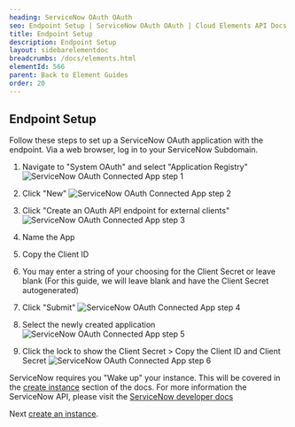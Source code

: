 ```yaml
---
heading: ServiceNow OAuth OAuth
seo: Endpoint Setup | ServiceNow OAuth OAuth | Cloud Elements API Docs
title: Endpoint Setup
description: Endpoint Setup
layout: sidebarelementdoc
breadcrumbs: /docs/elements.html
elementId: 566
parent: Back to Element Guides
order: 20
---
```


## Endpoint Setup

Follow these steps to set up a ServiceNow OAuth application with the endpoint.
Via a web browser, log in to your ServiceNow Subdomain.

1. Navigate to "System OAuth" and select "Application Registry"
![ServiceNow OAuth Connected App step 1](http://cloud-elements.com/wp-content/uploads/2016/06/ServiceNowAPI1.png)

2. Click "New"
![ServiceNow OAuth Connected App step 2](http://cloud-elements.com/wp-content/uploads/2016/06/ServiceNowAPI2.png)

3. Click "Create an OAuth API endpoint for external clients"
![ServiceNow OAuth Connected App step 3](http://cloud-elements.com/wp-content/uploads/2016/06/ServiceNowAPI3.png)

4. Name the App

5. Copy the Client ID

6. You may enter a string of your choosing for the Client Secret or leave blank (For this guide, we will leave blank and have the Client Secret autogenerated)

7. Click "Submit"
![ServiceNow OAuth Connected App step 4](http://cloud-elements.com/wp-content/uploads/2016/06/ServiceNowAPI4.png)

8. Select the newly created application![ServiceNow OAuth Connected App step 5](http://cloud-elements.com/wp-content/uploads/2016/06/ServiceNowAPI5.png)

9. Click the lock to show the Client Secret > Copy the Client ID and Client Secret
![ServiceNow OAuth Connected App step 6](http://cloud-elements.com/wp-content/uploads/2016/06/ServiceNowAPI6.png)

ServiceNow requires you "Wake up" your instance.  This will be covered in the [create instance](servicenow-oauth-create-instance.html) section of the docs.  For more information the ServiceNow API, please visit the [ServiceNow developer docs](http://wiki.servicenow.com/index.php?title=REST_API)

Next [create an instance](servicenow-oauth-create-instance.html).
